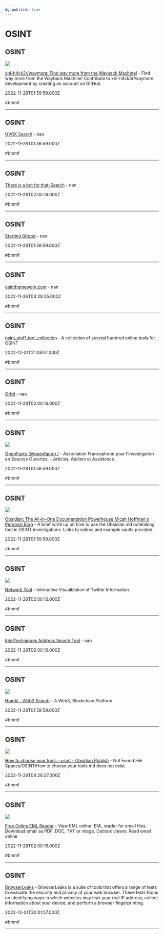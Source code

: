 ```yaml
---
dg-publish: true
---
```


# OSINT

## OSINT

![](https://opengraph.githubassets.com/b25b3f643ebbec7fbb5b2797c266ddb96d56305218f135e9b3b5b2d640378a9c/xnl-h4ck3r/waymore)

[xnl-h4ck3r/waymore: Find way more from the Wayback Machine!](https://github.com/xnl-h4ck3r/waymore) - Find way more from the Wayback Machine! Contribute to xnl-h4ck3r/waymore development by creating an account on GitHub.

2022-11-28T01:59:59.000Z

#bmmf

---

## OSINT

[UVRX Search](http://uvrx.com) - nan

2022-11-28T01:59:59.000Z

#bmmf

---

## OSINT

[There is a bot for that-Search](https://thereisabotforthat.com/bots/search) - nan

2022-11-28T02:00:16.000Z

#bmmf

---

## OSINT

[Starting Gitpod](https://gitpod.io/#snapshot/768177f8-e088-4eff-9c88-93f51ef22234) - nan

2022-11-28T01:59:59.000Z

#bmmf

---

## OSINT

[osintframework.com](https://osintframework.com) - nan

2022-11-26T04:29:35.000Z

#bmmf

---

## OSINT

[osint_stuff_tool_collection](https://cipher387.github.io/osint_stuff_tool_collection) - A collection of several hundred online tools for OSINT

2022-12-01T21:09:51.000Z

#bmmf

---

## OSINT

[Orbit](https://orbit.livasch.com/twitter/wh0isdsmith?ignoreLikes=false) - nan

2022-11-28T02:00:16.000Z

#bmmf

---

## OSINT

![](https://pbs.twimg.com/profile_images/1130901663978532865/8aXO7Y6n_normal.jpg)

[OpenFacto (@openfacto) /](https://twitter.com/openfacto?lang=ru) - Association Francophone pour l'investigation en Sources Ouvertes. - Articles, Ateliers et Assistance.

2022-11-28T01:59:59.000Z

#bmmf

---

## OSINT

![](https://i0.wp.com/webbreacher.com/wp-content/uploads/2022/03/obsidian1.png?fit=1200%2C400&ssl=1)

[Obsidian: The All-in-One Documentation Powerhouse Micah Hoffman's Personal Blog](https://webbreacher.com/2022/03/15/obsidian) - A brief write up on how to use the Obsidian.md notetaking tool in OSINT investigations. Links to videos and example vaults provided.

2022-11-28T01:59:59.000Z

#bmmf

---

## OSINT

![](https://osome.iu.edu/tools/networks/assets/images/NetworkSquare.PNG)

[Network Tool](https://osome.iu.edu/tools/networks) - Interactive Visualization of Twitter Information

2022-11-28T02:00:16.000Z

#bmmf

---

## OSINT

[IntelTechniques Address Search Tool](https://inteltechniques.com/tools/Address.html) - nan

2022-11-28T02:00:16.000Z

#bmmf

---

## OSINT

![](https://blog.humbl.live/uploads/humbl_preview_923213564c.svg)

[Humbl - Web3 Search](https://search3.com) - A Web3, Blockchain Platform.

2022-11-28T01:59:59.000Z

#bmmf

---

## OSINT

![](https://ogimage.obsidian.md/og-image.png?title=How+to+choose+your+tools&description=Not+Found+File+Spaces%2FOSINT%2FHow+to+choose+your+tools.md+does+not+exist.&logoUrl=https%3A%2F%2Fpublish-01.obsidian.md%2Faccess%2F2b1eddcfa1bbe99c3a24e0979a153967%2FExtra%2FAttachments%2Fdigintellogo200.png&siteName=osint)

[How to choose your tools - osint - Obsidian Publish](https://publish.obsidian.md/osint/Spaces/OSINT/How+to+choose+your+tools) - Not Found File Spaces/OSINT/How to choose your tools.md does not exist.

2022-11-28T04:28:27.000Z

#bmmf

---

## OSINT

![](https://products.aspose.app/email/img/email-512.png)

[Free Online EML Reader](https://products.aspose.app/email/viewer/eml) - View EML online. EML reader for email files. Download email as PDF, DOC, TXT or image. Outlook viewer. Read email online

2022-11-28T02:00:16.000Z

#bmmf

---

## OSINT

[BrowserLeaks](https://browserleaks.com) - BrowserLeaks is a suite of tools that offers a range of tests to evaluate the security and privacy of your web browser. These tests focus on identifying ways in which websites may leak your real IP address, collect information about your device, and perform a browser fingerprinting.

2022-12-01T20:01:57.000Z

#bmmf

---
